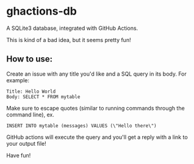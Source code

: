 # ghactions-db

A SQLite3 database, integrated with GitHub Actions.

This is kind of a bad idea, but it seems pretty fun!

## How to use:

Create an issue with any title you'd like and a SQL query in its body. For example:

```
Title: Hello World
Body: SELECT * FROM mytable
```

Make sure to escape quotes (similar to running commands through the command line), ex.

```
INSERT INTO mytable (messages) VALUES (\"Hello there\")
```

GitHub actions will execute the query and you'll get a reply with a link to your output file!

Have fun!

